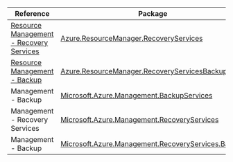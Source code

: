 | Reference | Package | Source |
|---|---|---|
|[Resource Management - Recovery Services](resourcemanager.recoveryservices-readme.md)|[Azure.ResourceManager.RecoveryServices](https://www.nuget.org/packages/Azure.ResourceManager.RecoveryServices)|[GitHub](https://github.com/Azure/azure-sdk-for-net/blob/main/sdk/recoveryservices/Azure.ResourceManager.RecoveryServices)|
|[Resource Management - Backup](resourcemanager.recoveryservicesbackup-readme.md)|[Azure.ResourceManager.RecoveryServicesBackup](https://www.nuget.org/packages/Azure.ResourceManager.RecoveryServicesBackup)|[GitHub](https://github.com/Azure/azure-sdk-for-net/blob/main/sdk/recoveryservices-backup/Azure.ResourceManager.RecoveryServicesBackup)|
|Management - Backup|[Microsoft.Azure.Management.BackupServices](https://www.nuget.org/packages/Microsoft.Azure.Management.BackupServices)|[GitHub](https://github.com/Azure/azure-sdk-for-net)|
|Management - Recovery Services|[Microsoft.Azure.Management.RecoveryServices](https://www.nuget.org/packages/Microsoft.Azure.Management.RecoveryServices)|[GitHub](https://github.com/Azure/azure-sdk-for-net)|
|Management - Backup|[Microsoft.Azure.Management.RecoveryServices.Backup](https://www.nuget.org/packages/Microsoft.Azure.Management.RecoveryServices.Backup)|[GitHub](https://github.com/Azure/azure-sdk-for-net)|
